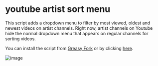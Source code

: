 # youtube artist sort menu
This script adds a dropdown menu to filter by most viewed, oldest and newest videos on artist channels. Right now, artist channels on Youtube hide the normal dropdown menu that appears on regular channels for sorting videos.

You can install the script from [Greasy Fork](https://greasyfork.org/en/scripts/450761-sort-menu-for-arist-channel) or by clicking [here](https://greasyfork.org/scripts/450761-sort-menu-for-arist-channel/code/Sort%20menu%20for%20arist%20channel.user.js).

![image](https://user-images.githubusercontent.com/53810001/191547105-8b51e1d6-d05f-4484-90ff-053e9953bd37.png)
